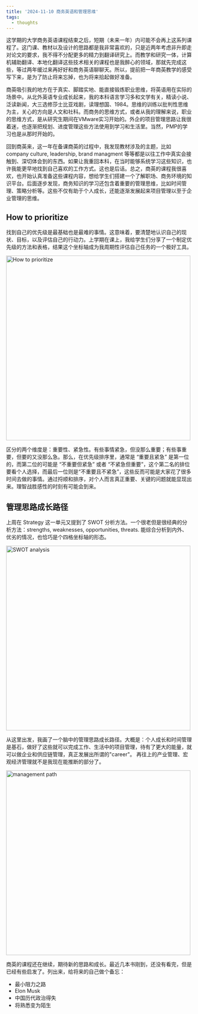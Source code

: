 ```yaml
---
title: '2024-11-10 商务英语和管理思维'
tags:
  - thoughts
---
```


这学期的大学商务英语课程结束之后，短期（未来一年）内可能不会再上这系列课程了。这门课、教材以及设计的思路都是我非常喜欢的，只是近两年考虑非升即走对论文的要求，我不得不分配更多的精力到翻译研究上。而教学和研究一体，计算机辅助翻译、本地化翻译这些技术相关的课程也是我醉心的领域，那就先完成这些，等过两年缓过来再好好和商务英语聊聊天。所以，提前把一年商英教学的感受写下来，是为了防止将来忘掉，也为将来拾起做好准备。

商英吸引我的地方在于真实、脚踏实地、能直接锻炼职业思维，将英语用在实际的场景中。从北外英语专业成长起来，我的本科语言学习多和文学有关，精读小说、泛读新闻，大三选修莎士比亚戏剧，读理想国、1984。思维的训练以批判性思维为主，关心的方向是人文和社科。而商务的思维方式，或者从我的理解来说，职业的思维方式，是从研究生期间在VMware实习开始的。外企的项目管理思路让我很着迷，也逐渐把规划、进度管理这些方法使用到学习和生活里。当然，PMP的学习也是从那时开始的。

回到商英来，这一年在备课商英的过程中，我发现教材涉及的主题，比如company culture, leadership, brand managment 等等都是以往工作中真实会接触到、深切体会到的东西。如果让我重回本科，在当时能够系统学习这些知识，也许我能更早地找到自己喜欢的工作方式。这也是后话。总之，商英的课程我很喜欢，也开始认真准备这些课程内容，想给学生们搭建一个了解职场、商务环境的知识平台。后面逐步发现，商务知识的学习还包含着重要的管理思维，比如时间管理、策略分析等。这些不仅有助于个人成长，还能逐渐发展起来项目管理以至于企业管理的思维。

## How to prioritize

找到自己的优先级是最基础也是最难的事情。这意味着，要清楚地认识自己的现状、目标，以及评估自己的行动力。上学期在课上，我给学生们分享了一个制定优先级的方法和表格，结果这个坐标轴成为我周期性评估自己任务的一个极好工具。

<img src="{{chezvivian.github.io}}/images/Urgent_and_important.png" alt="How to prioritize" width="500"/>  

区分的两个维度是：重要性、紧急性。有些事情紧急，但没那么重要；有些事重要，但要的又没那么急。那么，在优先级排序里，通常是 “重要且紧急” 是第一位的，而第二位的可能是 “不重要但紧急” 或者 “不紧急但重要”，这个第二名的排位要看个人选择，而最后一位则是“不重要且不紧急”，这些反而可能是大家花了很多时间去做的事情。通过捋顺和排序，对个人而言真正重要、关键的问题就能显现出来。理智战胜感性的时刻有可能会到来。

## 管理思路成长路径

上周在 Strategy 这一单元又提到了 SWOT 分析方法。一个很老但是很经典的分析方法：strengths, weaknesses, opportunities, threats. 能综合分析到内外、优劣的情况，也恰巧是个四格坐标轴的形态。

<img src="{{chezvivian.github.io}}/images/SWOT.jpg" alt="SWOT analysis" width="500"/>  

从这里出发，我画了一个脑中的管理思路成长路径。大概是：个人成长和时间管理是基石，做好了这些就可以完成工作、生活中的项目管理，待有了更大的能量，就可以做企业和供应链管理，真正发展出所谓的"career"。 再往上的产业管理、宏观经济管理就不是我现在能推断的部分了。

<img src="{{chezvivian.github.io}}/management_new.png" alt="management path" width="500"/>  

商英的课程还在继续，期待新的思路和成长。最近几本书刚到，还没有看完，但是已经有些启发了。列出来，给将来的自己做个备忘：

- 最小阻力之路
- Elon Musk
- 中国历代政治得失
- 将熟悉变为陌生
